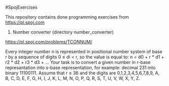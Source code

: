 #SpojExercises

This repository contains done programming exercises from https://pl.spoj.com

1. Number converter (directory number_converter)

 https://pl.spoj.com/problems/TCONNUM/
 
 Every integer number n is represented in positional number system of base r by a sequence of digits 0 ≤ di < r, so the value is equal to:
n = d0  + r * d1 + r2 * d2 + r3 * d3 + ...
Your task is to convert a given number in r-base represantation into s-base representation, for example: decimal 231 into binary 11100111. Assume that r ≤ 36 and the digits are 0,1,2,3,4,5,6,7,8,9, A, B, C, D, E, F, G, H, I, J, K, L, M, N, O, P, Q, R, S, T, U, V, W, X, Y, Z.


